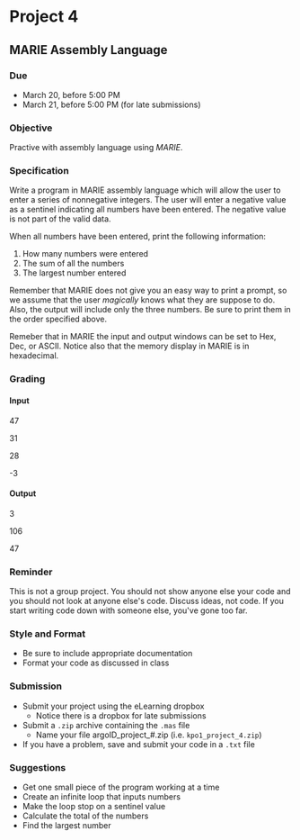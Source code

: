 # Project 4

## MARIE Assembly Language

### Due
* March 20, before 5:00 PM
* March 21, before 5:00 PM (for late submissions)

### Objective
Practive with assembly language using _MARIE_.

### Specification
Write a program in MARIE assembly language which will allow the user to enter a
series of nonnegative integers. The user will enter a negative value as a 
sentinel indicating all numbers have been entered. The negative value is not 
part of the valid data.

When all numbers have been entered, print the following information:
1. How many numbers were entered
2. The sum of all the numbers
3. The largest number entered

Remember that MARIE does not give you an easy way to print a prompt, so we 
assume that the user _magically_ knows what they are suppose to do. Also, the
output will include only the three numbers. Be sure to print them in the order
specified above.

Remeber that in MARIE the input and output windows can be set to Hex, Dec, or
ASCII. Notice also that the memory display in MARIE is in hexadecimal.

### Grading
#### Input
47

31

28

-3

#### Output
3

106

47


### Reminder
This is not a group project. You should not show anyone else your code and you 
should not look at anyone else's code. Discuss ideas, not code. If you start
writing code down with someone else, you've gone too far.

### Style and Format
* Be sure to include appropriate documentation
* Format your code as discussed in class

### Submission
* Submit your project using the eLearning dropbox
  * Notice there is a dropbox for late submissions
* Submit a `.zip` archive containing the `.mas` file
  * Name your file argoID_project_#.zip (i.e. `kpo1_project_4.zip`)
* If you have a problem, save and submit your code in a `.txt` file

### Suggestions
* Get one small piece of the program working at a time
* Create an infinite loop that inputs numbers
* Make the loop stop on a sentinel value
* Calculate the total of the numbers
* Find the largest number
